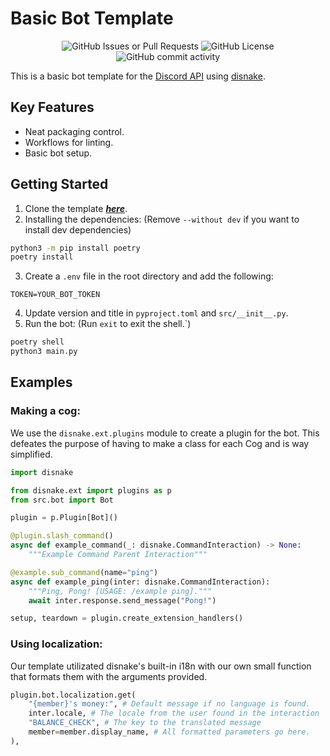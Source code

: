 # Basic Bot Template

<div style="text-align: center;">

![GitHub Issues or Pull Requests](https://img.shields.io/github/issues/OseSem/bot-template)
![GitHub License](https://img.shields.io/github/license/OseSem/bot-template)
![GitHub commit activity](https://img.shields.io/github/commit-activity/w/OseSem/bot-template)

</div>

This is a basic bot template for the [Discord API](https://discord.com/developers/docs/intro) using [disnake](https://docs.disnake.dev).


## Key Features
- Neat packaging control.
- Workflows for linting.
- Basic bot setup.

## Getting Started
1. Clone the template ***[here](https://github.com/new?template_name=bot-template&template_owner=OseSem)***.
2. Installing the dependencies: (Remove `--without dev` if you want to install dev dependencies)
```bash
python3 -m pip install poetry
poetry install
```
3. Create a `.env` file in the root directory and add the following:
```env
TOKEN=YOUR_BOT_TOKEN
```
4. Update version and title in `pyproject.toml` and `src/__init__.py`.
5. Run the bot: (Run `exit` to exit the shell.`)
```bash
poetry shell
python3 main.py
```

## Examples
### Making a cog:
We use the `disnake.ext.plugins` module to create a plugin for the bot. This defeates the purpose of having to make a class for each Cog and is way simplified.
```python
import disnake

from disnake.ext import plugins as p
from src.bot import Bot

plugin = p.Plugin[Bot]()

@plugin.slash_command()
async def example_command(_: disnake.CommandInteraction) -> None:
    """Example Command Parent Interaction"""

@example.sub_command(name="ping")
async def example_ping(inter: disnake.CommandInteraction):
    """Ping, Pong! [USAGE: /example ping]."""
    await inter.response.send_message("Pong!")

setup, teardown = plugin.create_extension_handlers()

```

### Using localization:
Our template utilizated disnake's built-in i18n with our own small function that formats them with the arguments provided.
```python
plugin.bot.localization.get(
    "{member}'s money:", # Default message if no language is found.
    inter.locale, # The locale from the user found in the interaction
    "BALANCE_CHECK", # The key to the translated message
    member=member.display_name, # All formatted parameters go here.
),
```
